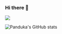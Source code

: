 ### Hi there 👋

<!--
**PandukaNandara/PandukaNandara** is a ✨ _special_ ✨ repository because its `README.md` (this file) appears on your GitHub profile.

Here are some ideas to get you started:

- 🔭 I’m currently working on ...
- 🌱 I’m currently learning ...
- 👯 I’m looking to collaborate on ...
- 🤔 I’m looking for help with ...
- 💬 Ask me about ...
- 📫 How to reach me: ...
- 😄 Pronouns: ...
- ⚡ Fun fact: ...
-->
![](https://komarev.com/ghpvc/?username=PandukaNandara)

![Panduka's GitHub stats](https://github-readme-stats.vercel.app/api?username=PandukaNandara&show_icons=true&theme=radical)
